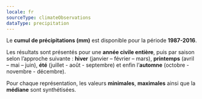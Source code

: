 ```yaml
---
locale: fr
sourceType: climateObservations
dataType: precipitation
---
```


Le **cumul de précipitations (mm)** est disponible pour la période
**1987-2016**.

Les résultats sont présentés pour une **année civile entière**, puis par saison
selon l’approche suivante : **hiver** (janvier – février – mars), **printemps**
(avril – mai – juin), **été** (juillet - août - septembre) et enfin l’**automne**
(octobre - novembre - décembre).

Pour chaque représentation, les valeurs **minimales**, **maximales** ainsi que
la **médiane** sont synthétisées.

